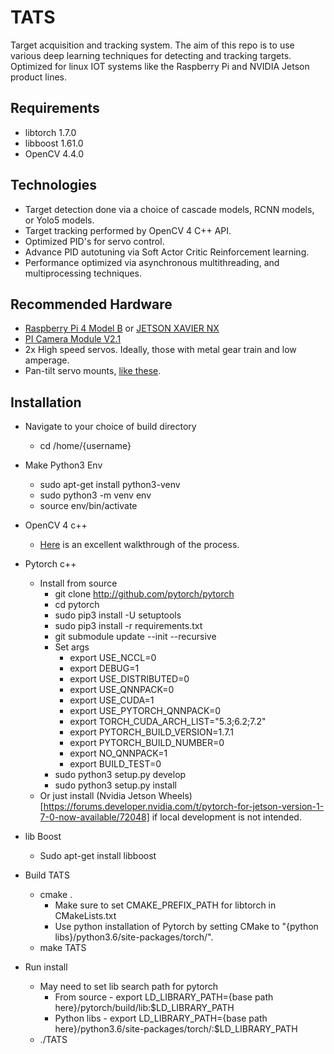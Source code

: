 # TATS
Target acquisition and tracking system. The aim of this repo is to use various deep learning techniques for detecting and tracking targets. Optimized for linux IOT systems like the Raspberry Pi and NVIDIA Jetson product lines.

## Requirements
* libtorch 1.7.0
* libboost 1.61.0
* OpenCV 4.4.0

## Technologies
* Target detection done via a choice of cascade models, RCNN models, or Yolo5 models.
* Target tracking performed by OpenCV 4 C++ API. 
* Optimized PID's for servo control.
* Advance PID autotuning via Soft Actor Critic Reinforcement learning.
* Performance optimized via asynchronous multithreading, and multiprocessing techniques.

## Recommended Hardware
* [Raspberry Pi 4 Model B](https://www.raspberrypi.org/products/raspberry-pi-4-model-b/) or [JETSON XAVIER NX](https://www.nvidia.com/en-us/autonomous-machines/embedded-systems/jetson-xavier-nx/)
* [PI Camera Module V2.1](https://www.raspberrypi.org/products/camera-module-v2/)
* 2x High speed servos. Ideally, those with metal gear train and low amperage.
* Pan-tilt servo mounts, [like these](https://www.servocity.com/pan-tilt-kits/).

## Installation
* Navigate to your choice of build directory
    * cd /home/{username}
* Make Python3 Env
	* sudo apt-get install python3-venv
	* sudo python3 -m venv env
	* source env/bin/activate 
* OpenCV 4 c++
	* [Here](https://cv-tricks.com/installation/opencv-4-1-ubuntu18-04/) is an excellent walkthrough of the process.

* Pytorch c++
	* Install from source
		* git clone http://github.com/pytorch/pytorch
		* cd pytorch
		* sudo pip3 install -U setuptools
		* sudo pip3 install -r requirements.txt
		* git submodule update --init --recursive
		* Set args
			* export USE_NCCL=0
			* export DEBUG=1
			* export USE_DISTRIBUTED=0      
			* export USE_QNNPACK=0
			* export USE_CUDA=1
			* export USE_PYTORCH_QNNPACK=0
			* export TORCH_CUDA_ARCH_LIST="5.3;6.2;7.2"
			* export PYTORCH_BUILD_VERSION=1.7.1
			* export PYTORCH_BUILD_NUMBER=0
			* export NO_QNNPACK=1
			* export BUILD_TEST=0
		* sudo python3 setup.py develop
        * sudo python3 setup.py install
	* Or just install (Nvidia Jetson Wheels)[https://forums.developer.nvidia.com/t/pytorch-for-jetson-version-1-7-0-now-available/72048] if local development is not intended.

* lib Boost
	* Sudo apt-get install libboost

* Build TATS
	* cmake . 
		* Make sure to set CMAKE_PREFIX_PATH for libtorch in CMakeLists.txt
        * Use python installation of Pytorch by setting CMake to "{python libs}/python3.6/site-packages/torch/".
    * make TATS
    
* Run install
    * May need to set lib search path for pytorch
		* From source - export LD_LIBRARY_PATH={base path here}/pytorch/build/lib:$LD_LIBRARY_PATH 
		* Python libs - export LD_LIBRARY_PATH={base path here}/python3.6/site-packages/torch/:$LD_LIBRARY_PATH 
    * ./TATS

